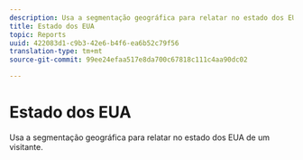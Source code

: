 ```yaml
---
description: Usa a segmentação geográfica para relatar no estado dos EUA de um visitante.
title: Estado dos EUA
topic: Reports
uuid: 422083d1-c9b3-42e6-b4f6-ea6b52c79f56
translation-type: tm+mt
source-git-commit: 99ee24efaa517e8da700c67818c111c4aa90dc02

---
```



# Estado dos EUA

Usa a segmentação geográfica para relatar no estado dos EUA de um visitante.

